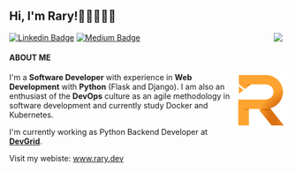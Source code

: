 ## Hi, I'm Rary!👋🏽👨🏽‍💻

<img align="right" width="25" src="img/brazilian-flag.png">

[![Linkedin Badge](https://img.shields.io/badge/-Rary%20Gonçalves-grey?style=flat&logo=Linkedin&logoColor=white&link=https://www.linkedin.com/in/rarygc/)](https://www.linkedin.com/in/rarygc/)
[![Medium Badge](https://img.shields.io/badge/-Rary%20Gonçalves-grey?style=flat&logo=Medium&logoColor=white&link=https://medium.com/@rarygc)](https://medium.com/@rarygc)

#### ABOUT ME

<img align="right" width="100" src="img/r-orange.png">

I'm a **Software Developer** with experience in **Web Development** with **Python** (Flask and Django). I am also an enthusiast of the **DevOps** culture as an agile methodology in software development and currently study Docker and Kubernetes.

I'm currently working as Python Backend Developer at **[DevGrid](https://devgrid.co.uk)**.

Visit my webiste: www.rary.dev
